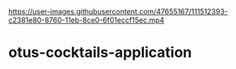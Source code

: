 
https://user-images.githubusercontent.com/47655167/111512393-c2381e80-8760-11eb-8ce0-6f01eccf15ec.mp4

# otus-cocktails-application

